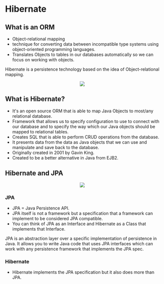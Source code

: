 # Hibernate

## What is an ORM

- Object-relational mapping
- technique for converting data between incompatible type systems 
using object-oriented programming languages.
- Translates Objects to tables in our databases automatically so we
can focus on working with objects.

Hibernate is a persistence technology based on the idea of Object-relational
mapping.

<p align="center">
    <img src="https://user-images.githubusercontent.com/29547780/34070958-68a1294a-e266-11e7-93a0-197d38dbf8b1.png"></img>
</p>

## What is Hibernate?

- It's an open source ORM that is able to map Java Objects to most/any
relational database.
- Framework that allows us to specify configuration to use to connect
with our database and to specify the way which our Java objects 
should be mapped to relational tables.
- Creates SQL that is able to perform CRUD operations from the database.
- It presents data from the data as Java objects that we can use and 
manipulate and save back to the database.
- Originally created in 2001 by Gavin King.
- Created to be a better alternative in Java from EJB2.

## Hibernate and JPA

<p align="center">
    <img src="https://user-images.githubusercontent.com/29547780/34071076-84f6adca-e268-11e7-9e18-02e7bc775531.png"></img>
</p>


### JPA

- JPA = Java Persistence API.
- JPA itself is not a framework but a specification that a framework
can implement to be considered JPA compatible.
- You can think of JPA as an Interface and Hibernate as a Class that 
implements that Interface. 

JPA is an abstraction layer over a specific implementation of persistence
in Java. It allows you to write Java code that uses JPA interfaces
which can work with any persistence framework that implements the JPA
spec.

### Hibernate

- Hibernate implements the JPA specification but it also does more
than JPA.
